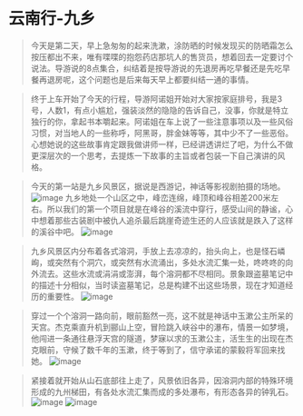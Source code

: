 #              云南行-九乡
>今天是第二天，早上急匆匆的起来洗漱，涂防晒的时候发现买的防晒霜怎么按压都出不来，唯有喋喋的抱怨药店那坑人的售货员，想着回去一定要讨个说法。导游说的8点集合，纠结着是按导游说的先退房再吃早餐还是先吃早餐再退房呢，这个问题也是后来每天早上都要纠结一通的事情。


>终于上车开始了今天的行程，导游阿诺姐开始对大家按家庭排号，我是3号，人数1，有点小尴尬，强装淡然的隐隐的告诉自己，没事，你就是特立独行的你，拿起书本嚼起来。阿诺姐在车上说了一些注意事项以及一些风俗习惯，对当地人的一些称呼，阿黑哥，胖金妹等等，其中少不了一些恶俗。心想她说的这些故事肯定跟我做讲师一样，已经讲透讲烂了吧，为什么不做更深层次的一个思考，去提炼一下故事的主旨或者包装一下自己演讲的风格。

>今天的第一站是九乡风景区，据说是西游记，神话等影视剧拍摄的场地。
![image](https://github.com/pingpingyuyu/travelLog.yunnan/blob/master/day2/IMG20180726095557.jpg?raw=true)
>九乡地处一个山区之中，峰峦连绵，峰顶和峰谷相差200米左右。所以我们的第一个项目就是在峰谷的溪流中穿行，感受山间的静谧，心中想着那些古装剧中被仇人追杀最后跳崖奇迹生还的人应该就是跌入了这样的溪谷中吧。
![image](https://github.com/pingpingyuyu/travelLog.yunnan/blob/master/day2/IMG20180726103430.jpg?raw=true)


>九乡风景区内分布着各式溶洞，手放上去凉凉的，抬头向上，也是怪石嶙峋，或突然有个洞穴，或突然有水流涌出，多处水流汇集一处，咚咚咚的向外流去。这些水流或涓涓或澎湃，每个溶洞都不尽相同。景象跟盗墓笔记中的描述十分相似，当时读盗墓笔记，总是构建不出这些场景，现在才知道经历的重要性。
![image](https://github.com/pingpingyuyu/travelLog.yunnan/blob/master/day2/IMG20180726105352.jpg?raw=true)

> 穿过一个个溶洞一路向前，眼前豁然一亮，这不就是神话中玉漱公主所呆的天宫。杰克乘直升机到郦山上空，冒险跳入峡谷中的瀑布，情景一如梦境，他闯进一条通往悬浮天宫的隧道，梦寐以求的玉漱公主，活生生的出现在杰克眼前，守候了数千年的玉漱，终于等到了，信守承诺的蒙毅将军回来找她。
![image](https://github.com/pingpingyuyu/travelLog.yunnan/blob/master/day2/IMG20180726110206.jpg?raw=true)

> 紧接着就开始从山石底部往上走了，风景依旧各异，因溶洞内部的特殊环境形成的九州梯田，有各处水流汇集而成的多处瀑布，有形态各异的钟乳石。
![image](https://github.com/pingpingyuyu/travelLog.yunnan/blob/master/day2/IMG20180726111952.jpg?raw=true)
![image](https://github.com/pingpingyuyu/travelLog.yunnan/blob/master/day2/IMG20180726112752.jpg?raw=true)

  
  
  
     

    
    
